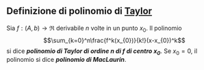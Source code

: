 ## Definizione di polinomio di [Taylor](formula%20di%20taylor)


Sia $f:(A,b)\to\Re$ derivabile $n$ volte in un punto $x_{0}$. Il polinomio
$$\sum_{k=0}^n\frac{f^k(x_{0})}{k!}(x-x_{0})^k$$
si dice ***polinomio di Taylor di ordine $n$ di $f$ di centro $x_{0}$***. 
Se $x_{0}=0$, il polinomio si dice ***polinomio di MacLaurin***.